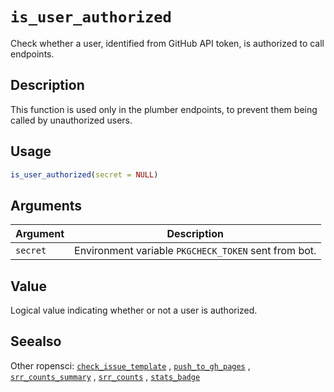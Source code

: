 # `is_user_authorized`

Check whether a user, identified from GitHub API token, is authorized to call
 endpoints.


## Description

This function is used only in the plumber endpoints, to prevent them
 being called by unauthorized users.


## Usage

```r
is_user_authorized(secret = NULL)
```


## Arguments

Argument      |Description
------------- |----------------
`secret`     |     Environment variable `PKGCHECK_TOKEN` sent from bot.


## Value

Logical value indicating whether or not a user is authorized.


## Seealso

Other ropensci:
 [`check_issue_template`](#checkissuetemplate) ,
 [`push_to_gh_pages`](#pushtoghpages) ,
 [`srr_counts_summary`](#srrcountssummary) ,
 [`srr_counts`](#srrcounts) ,
 [`stats_badge`](#statsbadge)


